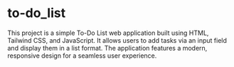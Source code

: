 # to-do_list
This project is a simple To-Do List web application built using HTML, Tailwind CSS, and JavaScript. It allows users to add tasks via an input field and display them in a list format. The application features a modern, responsive design for a seamless user experience.
